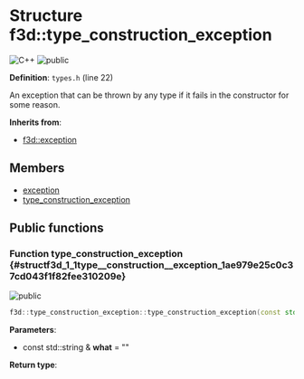 # Structure f3d::type_construction_exception

![][C++]
![][public]

**Definition**: `types.h` (line 22)



An exception that can be thrown by any type if it fails in the constructor for some reason.

**Inherits from**:

* [f3d::exception](structf3d_1_1exception.md)

## Members

* [exception](structf3d_1_1exception.md#structf3d_1_1exception_1aef4c85042406694200c7f8793785692d)
* [type\_construction\_exception](structf3d_1_1type__construction__exception.md#structf3d_1_1type__construction__exception_1ae979e25c0c37cd043f1f82fee310209e)

## Public functions

### Function type\_construction\_exception {#structf3d_1_1type__construction__exception_1ae979e25c0c37cd043f1f82fee310209e}

![][public]


```cpp
f3d::type_construction_exception::type_construction_exception(const std::string &what="")
```








**Parameters**:

* const std::string & **what** = "" 

**Return type**: 



[public]: https://img.shields.io/badge/-public-brightgreen (public)
[C++]: https://img.shields.io/badge/language-C%2B%2B-blue (C++)
[const]: https://img.shields.io/badge/-const-lightblue (const)
[protected]: https://img.shields.io/badge/-protected-yellow (protected)
[static]: https://img.shields.io/badge/-static-lightgrey (static)
[private]: https://img.shields.io/badge/-private-red (private)